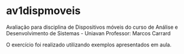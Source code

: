 # av1dispmoveis

Avaliação para disciplina de Dispositivos móveis do curso de Análise e Desenvolvimento de Sistemas - Uniavan
Professor: Marcos Carrard

O exercício foi realizado utilizando exemplos apresentados em aula.

